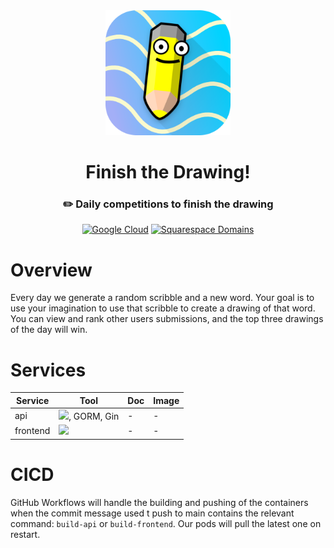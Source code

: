 <div align="center">

<img src="media/icon-512.png" width="200"/>

  <h1>Finish the Drawing!</h1>

  <h3>✏️ Daily competitions to finish the drawing</h3>

[![Google Cloud](https://img.shields.io/badge/Google_Cloud-4285F4?style=for-the-badge&logo=google-cloud&logoColor=white)](https://console.cloud.google.com/compute/instances?authuser=1&project=finish-the-drawing-413709)
[![Squarespace Domains](https://img.shields.io/badge/Squarespace%20Domains-green?style=flat&link=https://img.shields.io/badge/https%3A%2F%2Faccount.squarespace.com%2Fdomains)](https://account.squarespace.com/domains)

</div>

# Overview

Every day we generate a random scribble and a new word. Your goal is to use your imagination to use that scribble to create a drawing of that word. You can view and rank other users submissions, and the top three drawings of the day will win.

# Services

| Service  | Tool                                                                                                           | Doc | Image |
| -------- | -------------------------------------------------------------------------------------------------------------- | --- | ----- |
| api      | <img src="https://img.shields.io/badge/Go-00ADD8?style=for-the-badge&logo=go&logoColor=white" />, GORM, Gin    | -   | -     |
| frontend | <img src="https://img.shields.io/badge/next%20js-000000?style=for-the-badge&logo=nextdotjs&logoColor=white" /> | -   | -     |

# CICD

GitHub Workflows will handle the building and pushing of the containers when the commit message used t push to main contains the relevant command: `build-api` or `build-frontend`. Our pods will pull the latest one on restart.
